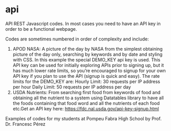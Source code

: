 # api
API REST Javascript codes. In most cases you need to have an API key in order to be a functional webpage.

Codes are sometimes numbered in order of complexity and include:

1) APOD NASA: A picture of the day by NASA from the simplest obtaining picture of the day only, searching by keywords and 
by date and styling with CSS. In this example the special DEMO_KEY api key is used. This API key can be used for initially exploring APIs prior to signing up, but it has much lower rate limits, so you’re encouraged to signup for your own API key if you plan to use the API (signup is quick and easy). The rate limits for the DEMO_KEY are:
Hourly Limit: 30 requests per IP address per hour
Daily Limit: 50 requests per IP address per day
2) USDA Nutrients: From searching first food from keywords of food and obtaining all the nutrient to a system using Datatables library to have all the foods containing that food word and all the nutrients of each food
etc.Get an API key here: https://fdc.nal.usda.gov/api-key-signup.html

Examples of codes for my students at Pompeu Fabra High School by Prof. Dr. Francesc Pérez 
